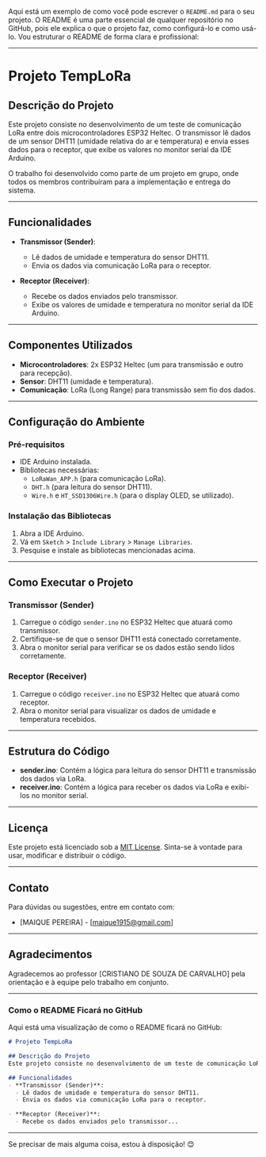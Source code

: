 Aqui está um exemplo de como você pode escrever o `README.md` para o seu projeto. O README é uma parte essencial de qualquer repositório no GitHub, pois ele explica o que o projeto faz, como configurá-lo e como usá-lo. Vou estruturar o README de forma clara e profissional:

---

# Projeto TempLoRa

## Descrição do Projeto
Este projeto consiste no desenvolvimento de um teste de comunicação LoRa entre dois microcontroladores ESP32 Heltec. O transmissor lê dados de um sensor DHT11 (umidade relativa do ar e temperatura) e envia esses dados para o receptor, que exibe os valores no monitor serial da IDE Arduino.

O trabalho foi desenvolvido como parte de um projeto em grupo, onde todos os membros contribuíram para a implementação e entrega do sistema.

---

## Funcionalidades
- **Transmissor (Sender)**:
  - Lê dados de umidade e temperatura do sensor DHT11.
  - Envia os dados via comunicação LoRa para o receptor.

- **Receptor (Receiver)**:
  - Recebe os dados enviados pelo transmissor.
  - Exibe os valores de umidade e temperatura no monitor serial da IDE Arduino.

---

## Componentes Utilizados
- **Microcontroladores**: 2x ESP32 Heltec (um para transmissão e outro para recepção).
- **Sensor**: DHT11 (umidade e temperatura).
- **Comunicação**: LoRa (Long Range) para transmissão sem fio dos dados.

---

## Configuração do Ambiente
### Pré-requisitos
- IDE Arduino instalada.
- Bibliotecas necessárias:
  - `LoRaWan_APP.h` (para comunicação LoRa).
  - `DHT.h` (para leitura do sensor DHT11).
  - `Wire.h` e `HT_SSD1306Wire.h` (para o display OLED, se utilizado).

### Instalação das Bibliotecas
1. Abra a IDE Arduino.
2. Vá em `Sketch` > `Include Library` > `Manage Libraries`.
3. Pesquise e instale as bibliotecas mencionadas acima.

---

## Como Executar o Projeto
### Transmissor (Sender)
1. Carregue o código `sender.ino` no ESP32 Heltec que atuará como transmissor.
2. Certifique-se de que o sensor DHT11 está conectado corretamente.
3. Abra o monitor serial para verificar se os dados estão sendo lidos corretamente.

### Receptor (Receiver)
1. Carregue o código `receiver.ino` no ESP32 Heltec que atuará como receptor.
2. Abra o monitor serial para visualizar os dados de umidade e temperatura recebidos.

---

## Estrutura do Código
- **sender.ino**: Contém a lógica para leitura do sensor DHT11 e transmissão dos dados via LoRa.
- **receiver.ino**: Contém a lógica para receber os dados via LoRa e exibi-los no monitor serial.

---

## Licença
Este projeto está licenciado sob a [MIT License](LICENSE). Sinta-se à vontade para usar, modificar e distribuir o código.

---

## Contato
Para dúvidas ou sugestões, entre em contato com:
- [MAIQUE PEREIRA] - [maique1915@gmail.com]

---

## Agradecimentos
Agradecemos ao professor [CRISTIANO DE SOUZA DE CARVALHO] pela orientação e à equipe pelo trabalho em conjunto.

---

### Como o README Ficará no GitHub
Aqui está uma visualização de como o README ficará no GitHub:

```markdown
# Projeto TempLoRa

## Descrição do Projeto
Este projeto consiste no desenvolvimento de um teste de comunicação LoRa entre dois microcontroladores ESP32 Heltec...

## Funcionalidades
- **Transmissor (Sender)**:
  - Lê dados de umidade e temperatura do sensor DHT11.
  - Envia os dados via comunicação LoRa para o receptor.

- **Receptor (Receiver)**:
  - Recebe os dados enviados pelo transmissor...
```

---

Se precisar de mais alguma coisa, estou à disposição! 😊
